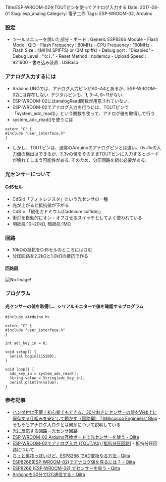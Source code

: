 Title:ESP-WROOM-02をTOUTピンを使ってアナログ入力する
Date: 2017-08-01
Slug: esp_analog
Category: 電子工作
Tags: ESP-WROOM-02, Arduino

### 設定
* ツールメニューを開いた部分
		- ボード : Generic ESP8266 Module
		- Flash Mode : QIO
		- Flash Frequency : 80MHz
		- CPU Frequency : 160MHz
		- Flash Size : 4M(1M SPIFFS) or (3M spiffs)
		- Debug port : "Disabled"
		- Debug Level : "なし”
		- Reset Method : nodemcu
		- Upload Speed : 921600
		- 書き込み装置 : USBasp

### アナログ入力するには
- Arduino UNOでは、アナログ入力ピンがA0~A4とあるが、ESP-WROOM-02には存在しない. デジタルピンも、1, 3~4, 6~11がない.
- ESP-WROOM-02にはanalogRead関数が用意されていない.
- ESP-WROOM-02でアナログ入力を行うには、TOUTピンで「system_adc_read()」という関数を使って、アナログ値を取得して行う
- system_adc_read()を使うには

```
extern "C" {
#include "user_interface.h"
}
```

- しかし、TOUTピンは、通常のArduinoのアナログピンとは違い、0v~1vの入力値の検出はできるが、3.3vの値をそのままTOUTピンに入力するとボードが壊れてしまう可能性がある. そのため、分圧回路を組む必要がある.

### 光センサーについて

#### CdSセル
- CdSは「フォトレジスタ」という光センサの一種
- 光が上がると抵抗値が下がる
- CdS = 「硫化カドミウム(Cadmium sulfide)」
- 街灯を自動的にオン・オフさせるスイッチとしてよく使われている
- 明抵抗:10~20kΩ, 暗抵抗:1MΩ

### 回路
* 10kΩの抵抗をCdSセルのところにはさむ
* 分圧回路を2.2kΩと1.0kΩの抵抗で作る

#### 回路図
![No Image!]({filename}/image/ESP_Photocell.png)

### プログラム

#### 光センサーの値を取得し、シリアルモニターで値を確認するプログラム
```
#include <Arduino.h>

extern "C" {
#include "user_interface.h"
}

int adc_key_in = 0;

void setup() {
  Serial.begin(115200);
}

void loop() {
  adc_key_in = system_adc_read();
  String value = String(adc_key_in);
  Serial.println(value);
}

```

### 参考記事
* [ハンダ付け不要！初心者でもできる、30分おきにセンサーの値をWeb上に保存する仕組みを安定して動かす（回路編） | Milkcocoa Engineers' Blog](http://blog.mlkcca.com/iot/save-sensor-values-by-half-hour/)
 		- そもそもアナログ入ロクとは何かについて説明している
* [光に反応する回路－光センサ回路](http://startelc.com/elc/Works/elc_W_CdsTr.html)
* [ESP-WROOM-02 Arduino互換ボードで光センサーを使う - Qiita](http://qiita.com/umi_kappa/items/9a48208a45b78efc2fc1)
* [ESP-WROOM-02でアナログ入力 (TOUT/A0) [抵抗分圧回路]](http://www.petitmonte.com/robot/esp_wroom_02_analogread.html)
		- 抵抗分圧回路について
* [ちょと裏技っぽいけど、ESP8266 でAD変換やる方法 - Qiita](http://qiita.com/azusa9/items/26e74e4e0d5773ce9c41)
* [ESP8266(ESP-WROOM-02)でアナログ値を見るには？ - Qiita](http://qiita.com/ryokai/items/9b0c56616b4550eb05f1)
* [ESP8266 (ESP-WROOM-02) でセンサーを扱う - Qiita](http://qiita.com/exabugs/items/9ca4093813db71278b39)
* [Arduinoを30分でI2C通信する - Qiita](http://qiita.com/MergeCells/items/20c3c1a0adfb222a19cd)
